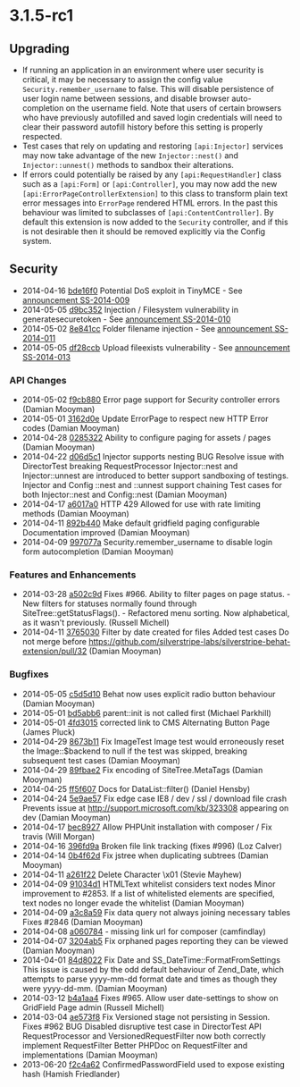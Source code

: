 # 3.1.5-rc1

## Upgrading

 * If running an application in an environment where user security is critical, it may be necessary to
   assign the config value `Security.remember_username` to false. This will disable persistence of
   user login name between sessions, and disable browser auto-completion on the username field.
   Note that users of certain browsers who have previously autofilled and saved login credentials
   will need to clear their password autofill history before this setting is properly respected.
 * Test cases that rely on updating and restoring `[api:Injector]` services may now take advantage
   of the new `Injector::nest()` and `Injector::unnest()` methods to sandbox their alterations.
 * If errors could potentially be raised by any `[api:RequestHandler]` class such as a `[api:Form]` or
   `[api:Controller]`, you may now add the new `[api:ErrorPageControllerExtension]` to this class to
   transform plain text error messages into `ErrorPage` rendered HTML errors. In the past this
   behaviour was limited to subclasses of `[api:ContentController]`. By default this extension is now
   added to the `Security` controller, and if this is not desirable then it should be removed
   explicitly via the Config system.

## Security

 * 2014-04-16 [bde16f0](https://github.com/silverstripe/sapphire/commit/bde16f0) Potential DoS exploit in TinyMCE - See [announcement SS-2014-009](http://www.silverstripe.org/ss-2014-009-potential-dos-exploit-in-tinymce/)
 * 2014-05-05 [d9bc352](https://github.com/silverstripe/silverstripe-framework/commit/d9bc352) Injection / Filesystem vulnerability in generatesecuretoken - See [announcement SS-2014-010](http://www.silverstripe.org/ss-2014-010-injection-filesystem-vulnerability-in-generatesecuretoken/)
 * 2014-05-02 [8e841cc](https://github.com/silverstripe/sapphire/commit/8e841cc) Folder filename injection - See [announcement SS-2014-011](http://www.silverstripe.org/ss-2014-011-folder-filename-injection/)
 * 2014-05-05 [df28ccb](https://github.com/silverstripe/sapphire/commit/df28ccb) Upload fileexists vulnerability - See [announcement SS-2014-013](http://www.silverstripe.org/ss-2014-013-upload-fileexists-vulnerability/)

### API Changes

 * 2014-05-02 [f9cb880](https://github.com/silverstripe/silverstripe-cms/commit/f9cb880) Error page support for Security controller errors (Damian Mooyman)
 * 2014-05-01 [3162d0e](https://github.com/silverstripe/silverstripe-cms/commit/3162d0e) Update ErrorPage to respect new HTTP Error codes (Damian Mooyman)
 * 2014-04-28 [0285322](https://github.com/silverstripe/silverstripe-cms/commit/0285322) Ability to configure paging for assets / pages (Damian Mooyman)
 * 2014-04-22 [d06d5c1](https://github.com/silverstripe/sapphire/commit/d06d5c1) Injector supports nesting BUG Resolve issue with DirectorTest breaking RequestProcessor Injector::nest and Injector::unnest are introduced to better support sandboxing of testings. Injector and Config ::nest and ::unnest support chaining Test cases for both Injector::nest and Config::nest (Damian Mooyman)
 * 2014-04-17 [a6017a0](https://github.com/silverstripe/sapphire/commit/a6017a0) HTTP 429 Allowed for use with rate limiting methods (Damian Mooyman)
 * 2014-04-11 [892b440](https://github.com/silverstripe/sapphire/commit/892b440) Make default gridfield paging configurable Documentation improved (Damian Mooyman)
 * 2014-04-09 [997077a](https://github.com/silverstripe/sapphire/commit/997077a) Security.remember_username to disable login form autocompletion (Damian Mooyman)

### Features and Enhancements

 * 2014-03-28 [a502c9d](https://github.com/silverstripe/silverstripe-cms/commit/a502c9d) Fixes #966. Ability to filter pages on page status. - New filters for statuses normally found through SiteTree::getStatusFlags(). - Refactored menu sorting. Now alphabetical, as it wasn't previously. (Russell Michell)
 * 2014-04-11 [3765030](https://github.com/silverstripe/silverstripe-cms/commit/3765030) Filter by date created for files Added test cases Do not merge before https://github.com/silverstripe-labs/silverstripe-behat-extension/pull/32 (Damian Mooyman)

### Bugfixes
 
 * 2014-05-05 [c5d5d10](https://github.com/silverstripe/silverstripe-cms/commit/c5d5d10) Behat now uses explicit radio button behaviour (Damian Mooyman)
 * 2014-05-01 [bd5abb6](https://github.com/silverstripe/sapphire/commit/bd5abb6) parent::init is not called first (Michael Parkhill)
 * 2014-05-01 [4fd3015](https://github.com/silverstripe/sapphire/commit/4fd3015) corrected link to CMS Alternating Button Page (James Pluck)
 * 2014-04-29 [8673b11](https://github.com/silverstripe/sapphire/commit/8673b11) Fix ImageTest Image test would erroneously reset the Image::$backend to null if the test was skipped, breaking subsequent test cases (Damian Mooyman)
 * 2014-04-29 [89fbae2](https://github.com/silverstripe/silverstripe-cms/commit/89fbae2) Fix encoding of SiteTree.MetaTags (Damian Mooyman)
 * 2014-04-25 [ff5f607](https://github.com/silverstripe/sapphire/commit/ff5f607) Docs for DataList::filter() (Daniel Hensby)
 * 2014-04-24 [5e9ae57](https://github.com/silverstripe/sapphire/commit/5e9ae57) Fix edge case IE8 / dev / ssl / download file crash Prevents issue at http://support.microsoft.com/kb/323308 appearing on dev (Damian Mooyman)
 * 2014-04-17 [bec8927](https://github.com/silverstripe/sapphire/commit/bec8927) Allow PHPUnit installation with composer / Fix travis (Will Morgan)
 * 2014-04-16 [396fd9a](https://github.com/silverstripe/silverstripe-cms/commit/396fd9a) Broken file link tracking (fixes #996) (Loz Calver)
 * 2014-04-14 [0b4f62d](https://github.com/silverstripe/sapphire/commit/0b4f62d) Fix jstree when duplicating subtrees (Damian Mooyman)
 * 2014-04-11 [a261f22](https://github.com/silverstripe/sapphire/commit/a261f22) Delete Character \x01 (Stevie Mayhew)
 * 2014-04-09 [91034d1](https://github.com/silverstripe/sapphire/commit/91034d1) HTMLText whitelist considers text nodes Minor improvement to #2853. If a list of whitelisted elements are specified, text nodes no longer evade the whitelist (Damian Mooyman)
 * 2014-04-09 [a3c8a59](https://github.com/silverstripe/sapphire/commit/a3c8a59) Fix data query not always joining necessary tables Fixes #2846 (Damian Mooyman)
 * 2014-04-08 [a060784](https://github.com/silverstripe/sapphire/commit/a060784) - missing link url for composer (camfindlay)
 * 2014-04-07 [3204ab5](https://github.com/silverstripe/silverstripe-cms/commit/3204ab5) Fix orphaned pages reporting they can be viewed (Damian Mooyman)
 * 2014-04-01 [84d8022](https://github.com/silverstripe/sapphire/commit/84d8022) Fix Date and SS_DateTime::FormatFromSettings This issue is caused by the odd default behaviour of Zend_Date, which attempts to parse yyyy-mm-dd format date and times as though they were yyyy-dd-mm. (Damian Mooyman)
 * 2014-03-12 [b4a1aa4](https://github.com/silverstripe/silverstripe-cms/commit/b4a1aa4) Fixes #965. Allow user date-settings to show on GridField Page admin (Russell Michell)
 * 2014-03-04 [ae573f8](https://github.com/silverstripe/sapphire/commit/ae573f8) Fix Versioned stage not persisting in Session. Fixes #962 BUG Disabled disruptive test case in DirectorTest API RequestProcessor and VersionedRequestFilter now both correctly implement RequestFilter Better PHPDoc on RequestFilter and implementations (Damian Mooyman)
 * 2013-06-20 [f2c4a62](https://github.com/silverstripe/sapphire/commit/f2c4a62) ConfirmedPasswordField used to expose existing hash (Hamish Friedlander)
